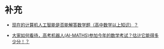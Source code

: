# 补充



- [现在的计算机人工智能是否能解答数学题（高中数学以上知识）？](https://www.zhihu.com/question/356402946/answer/976206184)

- [大家如何看待，高考机器人(AI-MATHS)参加今年的数学考试？估计它能得多少分！？](https://www.zhihu.com/question/60692956)
